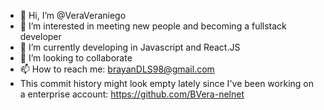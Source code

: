 - 👋 Hi, I’m @VeraVeraniego
- 👀 I’m interested in meeting new people and becoming a fullstack developer
- 🌱 I’m currently developing in Javascript and React.JS
- 💞️ I’m looking to collaborate
- 📫 How to reach me: brayanDLS98@gmail.com
- This commit history might look empty lately since I've been working on a enterprise account: https://github.com/BVera-nelnet

<!---
VeraVeraniego/VeraVeraniego is a ✨ special ✨ repository because its `README.md` (this file) appears on your GitHub profile.
You can click the Preview link to take a look at your changes.
--->
